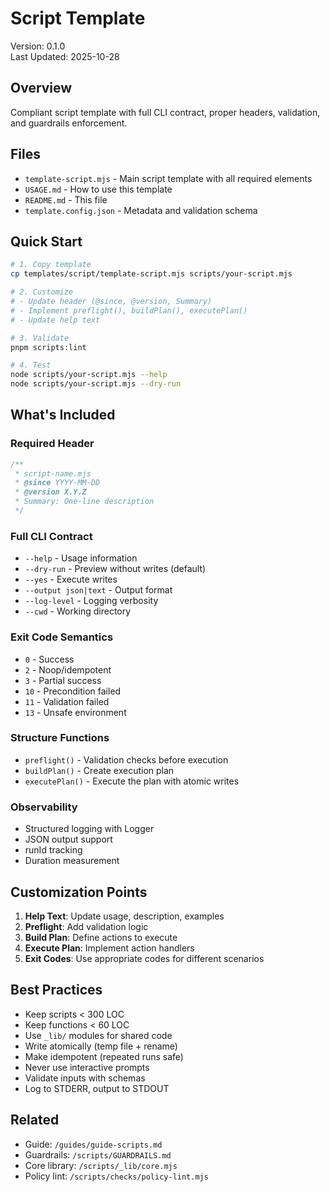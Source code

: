 # Script Template

Version: 0.1.0  
Last Updated: 2025-10-28

## Overview

Compliant script template with full CLI contract, proper headers, validation, and guardrails enforcement.

## Files

- `template-script.mjs` - Main script template with all required elements
- `USAGE.md` - How to use this template
- `README.md` - This file
- `template.config.json` - Metadata and validation schema

## Quick Start

```bash
# 1. Copy template
cp templates/script/template-script.mjs scripts/your-script.mjs

# 2. Customize
# - Update header (@since, @version, Summary)
# - Implement preflight(), buildPlan(), executePlan()
# - Update help text

# 3. Validate
pnpm scripts:lint

# 4. Test
node scripts/your-script.mjs --help
node scripts/your-script.mjs --dry-run
```

## What's Included

### Required Header

```javascript
/**
 * script-name.mjs
 * @since YYYY-MM-DD
 * @version X.Y.Z
 * Summary: One-line description
 */
```

### Full CLI Contract

- `--help` - Usage information
- `--dry-run` - Preview without writes (default)
- `--yes` - Execute writes
- `--output json|text` - Output format
- `--log-level` - Logging verbosity
- `--cwd` - Working directory

### Exit Code Semantics

- `0` - Success
- `2` - Noop/idempotent
- `3` - Partial success
- `10` - Precondition failed
- `11` - Validation failed
- `13` - Unsafe environment

### Structure Functions

- `preflight()` - Validation checks before execution
- `buildPlan()` - Create execution plan
- `executePlan()` - Execute the plan with atomic writes

### Observability

- Structured logging with Logger
- JSON output support
- runId tracking
- Duration measurement

## Customization Points

1. **Help Text**: Update usage, description, examples
2. **Preflight**: Add validation logic
3. **Build Plan**: Define actions to execute
4. **Execute Plan**: Implement action handlers
5. **Exit Codes**: Use appropriate codes for different scenarios

## Best Practices

- Keep scripts < 300 LOC
- Keep functions < 60 LOC
- Use `_lib/` modules for shared code
- Write atomically (temp file + rename)
- Make idempotent (repeated runs safe)
- Never use interactive prompts
- Validate inputs with schemas
- Log to STDERR, output to STDOUT

## Related

- Guide: `/guides/guide-scripts.md`
- Guardrails: `/scripts/GUARDRAILS.md`
- Core library: `/scripts/_lib/core.mjs`
- Policy lint: `/scripts/checks/policy-lint.mjs`
